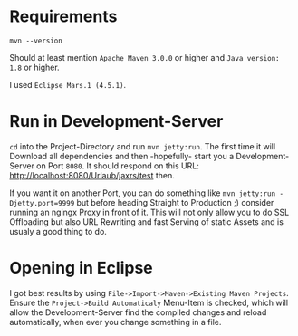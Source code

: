 # Requirements

    mvn --version


Should at least mention `Apache Maven 3.0.0` or higher and `Java version: 1.8` or higher.

I used `Eclipse Mars.1 (4.5.1)`.

# Run in Development-Server
`cd` into the Project-Directory and run `mvn jetty:run`. The first time it will Download all dependencies and then -hopefully- start you a Development-Server on Port `8080`. It should respond on this URL: <http://localhost:8080/Urlaub/jaxrs/test> then.

If you want it on another Port, you can do something like `mvn jetty:run -Djetty.port=9999`  but before heading Straight to Production ;) consider running an ngingx Proxy in front of it. This will not only allow you to do SSL Offloading but also URL Rewriting and fast Serving of static Assets and is usualy a good thing to do.  

# Opening in Eclipse
I got best results by using `File->Import->Maven->Existing Maven Projects`. Ensure the `Project->Build Automaticaly` Menu-Item is checked, which will allow the Development-Server find the compiled changes and reload automatically, when ever you change something in a file.
